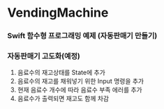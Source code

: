 # VendingMachine

### Swift 함수형 프로그래밍 예제 (자동판매기 만들기)

### 자동판매기 고도화(예정)

1. 음료수의 재고상태를 State에 추가
2. 음료수의 재고를 채워넣기 위한 Input 명령을 추가
3. 현재 음료수 개수에 따라 음료수 부족 에러를 추가
4. 음료수가 출력되면 재고도 함께 차감
